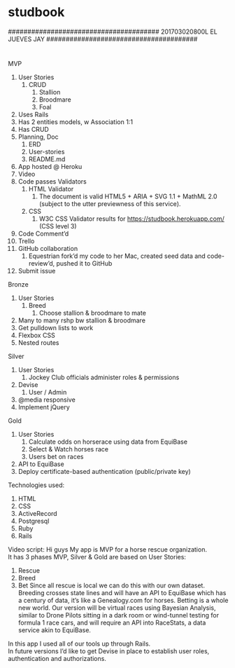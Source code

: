 # studbook
#######################################
201703020800L     EL JUEVES     JAY
#######################################
#
MVP
1. User Stories
    1. CRUD
        1. Stallion
        2. Broodmare
        3. Foal
2. Uses Rails
3. Has 2 entities models, w Association 1:1
4. Has CRUD
5. Planning, Doc
    1. ERD
    2. User-stories
    3. README.md
6. App hosted @ Heroku
7. Video
8. Code passes Validators
    1. HTML Validator
        1. The document is valid HTML5 + ARIA + SVG 1.1 + MathML 2.0 (subject to the utter previewness of this service).
    2. CSS
        1. W3C CSS Validator results for https://studbook.herokuapp.com/ (CSS level 3)
9. Code Comment’d
10. Trello
11. GitHub collaboration
    1. Equestrian fork’d my code to her Mac, created seed data and code-review’d, pushed it to GitHub
1. Submit issue

Bronze
1. User Stories
    1. Breed
        1. Choose stallion & broodmare to mate
2. Many to many rshp bw stallion & broodmare
3. Get pulldown lists to work
4. Flexbox CSS
5. Nested routes

Silver
1. User Stories
    1. Jockey Club officials administer roles & permissions
2. Devise
    1. User / Admin
3. @media responsive
4. Implement jQuery

Gold
1. User Stories
    1. Calculate odds on horserace using data from EquiBase
    2. Select & Watch horses race
    3. Users bet on races
2. API to EquiBase
3. Deploy certificate-based authentication (public/private key)

Technologies used:
1. HTML
2. CSS
3. ActiveRecord
4. Postgresql
5. Ruby
6. Rails

Video script:
Hi guys
My app is MVP for a horse rescue organization.  
It has 3 phases MVP, Silver & Gold are based on User Stories:
1. Rescue
2. Breed
3. Bet
Since all rescue is local we can do this with our own dataset.  Breeding crosses state lines and will have an API to EquiBase which has a century of data, it’s like a Genealogy.com for horses.  Betting is a whole new world.  Our version will be virtual races using Bayesian Analysis, similar to Drone Pilots sitting in a dark room or wind-tunnel testing for formula 1 race cars, and will require an API into RaceStats, a data service akin to EquiBase.

In this app I used all of our tools up through Rails.  
In future versions I’d like to get Devise in place to establish user roles, authentication and authorizations.
